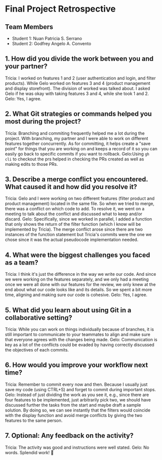 # Final Project Retrospective

## Team Members
- Student 1: Nuan Patricia S. Serrano
- Student 2: Godfrey Angelo A. Convento

## 1. How did you divide the work between you and your partner?
Tricia: I worked on features 1 and 2 (user authentication and login, and filter products). While Gelo worked on features 3 and 4 (product management and display storefront). The division of worked was talked about. I asked Gelo if he was okay with taking features 3 and 4, while she took 1 and 2.
Gelo: Yes, I agree.

## 2. What Git strategies or commands helped you most during the project?
Tricia: Branching and commiting frequently helped me a lot during the project. With branching, my partner and I were able to work on different features together concurrently. As for committing, it helps create a "save point" for things that you are working on and keeps a record of it so you can easily go back to specific commits if you want to rollback.
Gelo:Using `gh cli` to checkout the prs helped in checking the PRs created as well as making edits to those PRs.


## 3. Describe a merge conflict you encountered. What caused it and how did you resolve it?
Tricia: Gelo and I were working on two different features (filter product and product management) located in the same file. So when we tried to merge, there was a conflict on which code to add. To resolve it, we went on a meeting to talk about the conflict and discussed what to keep and/or discard.
Gelo: Specifically, since we worked in parallel, I added a function that only shows the return of the filter function (which I know will be implemented by Tricia). The merge conflict arose since there are two instances of the function statement but Tricia's commits were the one we chose since it was the actual pseudocode implementation needed.

## 4. What were the biggest challenges you faced as a team?
Tricia: I think it's just the difference in the way we write our code. And since we were working on the features separately, and we only had a meeting once we were all done with our features for the review, we only knew at the end about what our code looks like and its details. So we spent a bit more time, aligning and making sure our code is cohesive.
Gelo: Yes, I agree.

## 5. What did you learn about using Git in a collaborative setting?
Tricia: While you can work on things individually because of branches, it is still important to communicate to your teammates to align and make sure that everyone agrees with the changes being made.
Gelo: Communication is key as a lot of the conflicts could be evaded by having correctly discussed the objectives of each commits.

## 6. How would you improve your workflow next time?
Tricia: Remember to commit every now and then. Because I usually just save my code (using CTRL+S) and forget to commit during important stops.
Gelo: Instead of just dividing the work as you see it, e.g., since there are four features to be implemented, just arbitrarily pick two, we should have discussed further the tasks from the start and maybe draft a sample solution. By doing so, we can see instantly that the filters would coincide with the display function and avoid merge conflicts by giving the two features to the same person.

## 7. Optional: Any feedback on the activity?
Tricia: The activity was good and instructions were well stated.
Gelo: No words. Splendid work! :clap:
